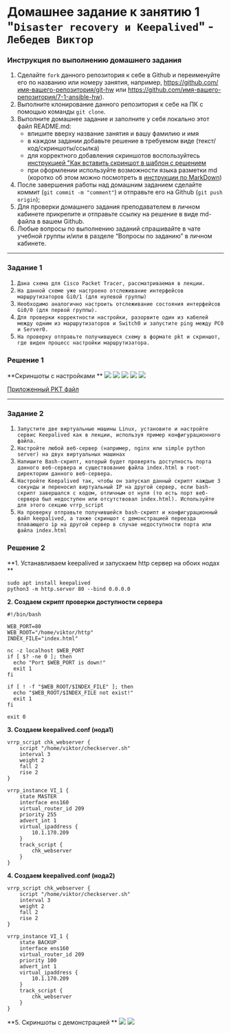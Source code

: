 # Домашнее задание к занятию 1 "`Disaster recovery и Keepalived`" - `Лебедев Виктор`


### Инструкция по выполнению домашнего задания

   1. Сделайте `fork` данного репозитория к себе в Github и переименуйте его по названию или номеру занятия, например, https://github.com/имя-вашего-репозитория/git-hw или  https://github.com/имя-вашего-репозитория/7-1-ansible-hw).
   2. Выполните клонирование данного репозитория к себе на ПК с помощью команды `git clone`.
   3. Выполните домашнее задание и заполните у себя локально этот файл README.md:
      - впишите вверху название занятия и вашу фамилию и имя
      - в каждом задании добавьте решение в требуемом виде (текст/код/скриншоты/ссылка)
      - для корректного добавления скриншотов воспользуйтесь [инструкцией "Как вставить скриншот в шаблон с решением](https://github.com/netology-code/sys-pattern-homework/blob/main/screen-instruction.md)
      - при оформлении используйте возможности языка разметки md (коротко об этом можно посмотреть в [инструкции  по MarkDown](https://github.com/netology-code/sys-pattern-homework/blob/main/md-instruction.md))
   4. После завершения работы над домашним заданием сделайте коммит (`git commit -m "comment"`) и отправьте его на Github (`git push origin`);
   5. Для проверки домашнего задания преподавателем в личном кабинете прикрепите и отправьте ссылку на решение в виде md-файла в вашем Github.
   6. Любые вопросы по выполнению заданий спрашивайте в чате учебной группы и/или в разделе “Вопросы по заданию” в личном кабинете.

---

### Задание 1

1. `Дана схема для Cisco Packet Tracer, рассматриваемая в лекции.`
2. `На данной схеме уже настроено отслеживание интерфейсов маршрутизаторов Gi0/1 (для нулевой группы)`
3. `Необходимо аналогично настроить отслеживание состояния интерфейсов Gi0/0 (для первой группы).`
4. `Для проверки корректности настройки, разорвите один из кабелей между одним из маршрутизаторов и Switch0 и запустите ping между PC0 и Server0.`
4. `На проверку отправьте получившуюся схему в формате pkt и скриншот, где виден процесс настройки маршрутизатора.`

### Решение 1

**Скриншоты с настройками **
<img src="img/img1.jpg">
<img src="img/img2.jpg">
<img src="img/img3.jpg">
<img src="img/img4.jpg">
<img src="img/img5.jpg">

<a href="hsrp_advanced.pkt">Приложенный PKT файл</a>

---

### Задание 2

1. `Запустите две виртуальные машины Linux, установите и настройте сервис Keepalived как в лекции, используя пример конфигурационного файла.`
2. `Настройте любой веб-сервер (например, nginx или simple python server) на двух виртуальных машинах`
3. `Напишите Bash-скрипт, который будет проверять доступность порта данного веб-сервера и существование файла index.html в root-директории данного веб-сервера.`
4. `Настройте Keepalived так, чтобы он запускал данный скрипт каждые 3 секунды и переносил виртуальный IP на другой сервер, если bash-скрипт завершался с кодом, отличным от нуля (то есть порт веб-сервера был недоступен или отсутствовал index.html). Используйте для этого секцию vrrp_script`
5. `На проверку отправьте получившейся bash-скрипт и конфигурационный файл keepalived, а также скриншот с демонстрацией переезда плавающего ip на другой сервер в случае недоступности порта или файла index.html`

### Решение 2
**1. Устанавливаем keepalived и запускаем http сервер на обоих нодах **
```
sudo apt install keepalived
python3 -m http.server 80 --bind 0.0.0.0

```
**2. Создаем скрипт проверки доступности сервера**
```
#!/bin/bash

WEB_PORT=80
WEB_ROOT="/home/viktor/http"
INDEX_FILE="index.html"

nc -z localhost $WEB_PORT
if [ $? -ne 0 ]; then
  echo "Port $WEB_PORT is down!"
  exit 1
fi

if [ ! -f "$WEB_ROOT/$INDEX_FILE" ]; then
  echo "$WEB_ROOT/$INDEX_FILE not exist!"
  exit 1
fi

exit 0
```
**3. Создаем keepalived.conf (нода1)**
```
vrrp_script chk_webserver {
    script "/home/viktor/checkserver.sh"
    interval 3
    weight 2
    fall 2
    rise 2
}

vrrp_instance VI_1 {
    state MASTER
    interface ens160 
    virtual_router_id 209
    priority 255
    advert_int 1
    virtual_ipaddress {
        10.1.170.209
    }
    track_script {
        chk_webserver
    }
}
```
**4. Создаем keepalived.conf (нода2)**
```
vrrp_script chk_webserver {
    script "/home/viktor/checkserver.sh"
    interval 3
    weight 2
    fall 2
    rise 2
}

vrrp_instance VI_1 {
    state BACKUP
    interface ens160
    virtual_router_id 209
    priority 100
    advert_int 1
    virtual_ipaddress {
        10.1.170.209
    }
    track_script {
        chk_webserver
    }
}
```
**5. Скриншоты с демонстрацией **
<img src="img/img6.jpg">
<img src="img/img7.jpg">

